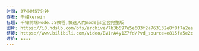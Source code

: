 ```yaml
---
时间: 27小时57分钟
作者: 千峰kerwin
标题: 千锋前端Node.JS教程,快速入门nodejs全套完整版
图片: https://i0.hdslb.com/bfs/archive/7b3b597e5e603f2a763132e8f8f7a2ee74df2694.jpg@518w_290h_1c_!web-video-share-cover.webp
链接: https://www.bilibili.com/video/BV1rA4y1Z7fd/?vd_source=e815fa5e2c428a98163e9d19be40ec58
评价: ★★★★
---
```

